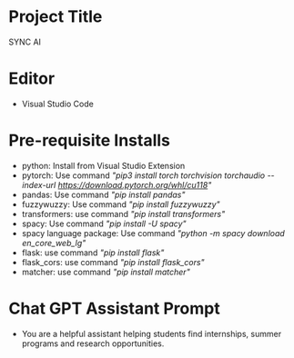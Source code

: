 # Project Title
SYNC AI

# Editor
- Visual Studio Code

# Pre-requisite Installs
- python: Install from Visual Studio Extension
- pytorch: Use command _"pip3 install torch torchvision torchaudio --index-url https://download.pytorch.org/whl/cu118"_
- pandas: Use command _"pip install pandas"_
- fuzzywuzzy: Use command _"pip install fuzzywuzzy"_
- transformers: use command _"pip install transformers"_
- spacy: Use command _"pip install -U spacy"_
- spacy language package: Use command _"python -m spacy download en_core_web_lg"_
- flask: use command _"pip install flask"_
- flask_cors: use command _"pip install flask_cors"_
- matcher: use command _"pip install matcher"_

# Chat GPT Assistant Prompt
- You are a helpful assistant helping students find internships, summer programs and research opportunities.